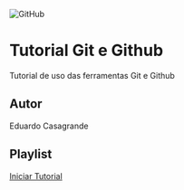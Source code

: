 ![GitHub](https://img.shields.io/github/license/casagrande04/git-e-github?style=for-the-badge)
# Tutorial Git e Github
Tutorial de uso das ferramentas Git e Github
## Autor
Eduardo Casagrande
## Playlist 
[Iniciar Tutorial](https://joseassis.com.br/cursos/gitegithub.html)
